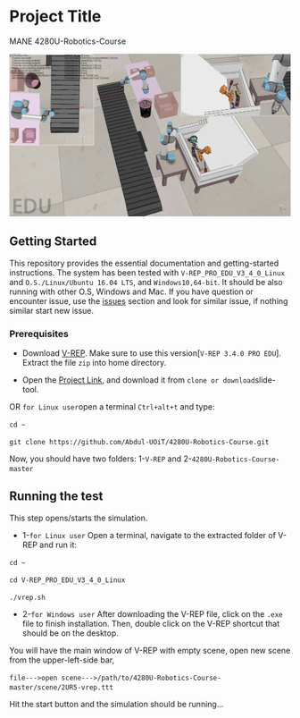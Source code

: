 # Project Title
MANE 4280U-Robotics-Course

![alt text](https://github.com/Abdul-UOiT/4280U-Robotics-Course/blob/master/pic6.jpg)

## Getting Started
This repository provides the essential documentation and getting-started instructions. The system has been tested with ```V-REP_PRO_EDU_V3_4_0_Linux``` and ```O.S./Linux/Ubuntu 16.04 LTS```, and ```Windows10,64-bit```. It should be also running with other O.S, Windows and Mac. If you have question or encounter issue, use the [issues](https://github.com/Abdul-UOiT/4280U-Robotics-Course/issues) section and look for similar issue, if nothing similar start new issue.



### Prerequisites


* Download [V-REP](http://www.coppeliarobotics.com/previousversions.html). Make sure to use this version[```V-REP 3.4.0 PRO EDU```]. Extract the file ```zip``` into home directory.


* Open the [Project Link](https://github.com/Abdul-UOiT/4280U-Robotics-Course.git), and download it from ```clone or download```slide-tool. 

OR ```for Linux user```open a terminal ```Ctrl+alt+t``` and type: 

```cd ~```


```git clone https://github.com/Abdul-UOiT/4280U-Robotics-Course.git```

Now, you should have two folders: 1-```V-REP``` and 2-```4280U-Robotics-Course-master```


## Running the test

This step opens/starts the simulation. 


* 1-```for Linux user``` Open a terminal, navigate to the extracted folder of V-REP and run it: 

```cd ~```

```cd V-REP_PRO_EDU_V3_4_0_Linux```

```./vrep.sh```


* 2-```for Windows user``` After downloading the V-REP file, click on the ```.exe``` file to finish installation. Then, double click on the V-REP shortcut that should be on the desktop.


You will have the main window of V-REP with empty scene, open new scene from the upper-left-side bar, 

```file--->open scene--->/path/to/4280U-Robotics-Course-master/scene/2UR5-vrep.ttt```

Hit the start button and the simulation should be running...


